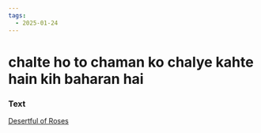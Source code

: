 ```yaml
---
tags:
  - 2025-01-24
---
```

# chalte ho to chaman ko chalye kahte hain kih baharan hai

### Text
[Desertful of Roses](https://franpritchett.com/00garden/15c/1504/index_1504.html)

